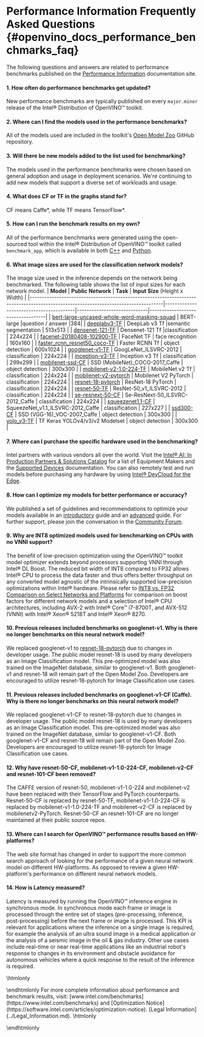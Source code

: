 # Performance Information Frequently Asked Questions {#openvino_docs_performance_benchmarks_faq}

The following questions and answers are related to performance benchmarks published on the [Performance Information](https://docs.openvinotoolkit.org/latest/_docs_performance_benchmarks.html) documentation site.

#### 1. How often do performance benchmarks get updated?
New performance benchmarks are typically published on every `major.minor` release of the Intel® Distribution of OpenVINO™ toolkit.

#### 2. Where can I find the models used in the performance benchmarks?
All of the models used are included in the toolkit's [Open Model Zoo](https://github.com/opencv/open_model_zoo) GitHub repository. 

#### 3. Will there be new models added to the list used for benchmarking?
The models used in the performance benchmarks were chosen based on general adoption and usage in deployment scenarios. We're continuing to add new models that support a diverse set of workloads and usage.

#### 4. What does CF or TF in the graphs stand for?
CF means Caffe*, while TF means TensorFlow*.

#### 5. How can I run the benchmark results on my own?
All of the performance benchmarks were generated using the open-sourced tool within the Intel® Distribution of OpenVINO™ toolkit called `benchmark_app`, which is available in both [C++](https://docs.openvinotoolkit.org/latest/_inference_engine_samples_benchmark_app_README.html) and [Python](https://docs.openvinotoolkit.org/latest/_inference_engine_tools_benchmark_tool_README.html).

#### 6. What image sizes are used for the classification network models?
The image size used in the inference depends on the network being benchmarked. The following table shows the list of input sizes for each network model.
|   **Model**																														 |   **Public Network**                    |     **Task**                | **Input Size** (Height x Width)   |
|------------------------------------------------------------------------------------------------------------------------------------|-----------------------------------------|-----------------------------|-----------------------------------|
|    [bert-large-uncased-whole-word-masking-squad](https://github.com/opencv/open_model_zoo/tree/develop/models/intel/bert-large-uncased-whole-word-masking-squad-int8-0001)   | 	BERT-large	|question / answer	|384|
|    [deeplabv3-TF](https://github.com/opencv/open_model_zoo/tree/master/models/public/deeplabv3)                                    |	  DeepLab v3 Tf	                       |semantic segmentation	 |    513x513                        |
|    [densenet-121-TF](https://github.com/openvinotoolkit/open_model_zoo/tree/master/models/public/densenet-121-tf)                  | 	  Densenet-121 Tf	                   |classification	         |    224x224                        |
|    [facenet-20180408-102900-TF](https://github.com/opencv/open_model_zoo/tree/master/models/public/facenet-20180408-102900)        |    FaceNet TF                           |    face recognition       |    160x160                        |
|    [faster_rcnn_resnet50_coco-TF](https://github.com/opencv/open_model_zoo/tree/master/models/public/faster_rcnn_resnet50_coco)    |    Faster RCNN Tf                       |    object detection         |    600x1024					     |
|    [googlenet-v1-TF](https://github.com/openvinotoolkit/open_model_zoo/tree/master/models/public/googlenet-v1-tf)				     |    GoogLeNet_ILSVRC-2012                |    classification           |    224x224				         |
|    [inception-v3-TF](https://github.com/opencv/open_model_zoo/tree/master/models/public/googlenet-v3)								 |    Inception v3 Tf                      |    classification           |    299x299				   	     |
|    [mobilenet-ssd-CF](https://github.com/opencv/open_model_zoo/tree/master/models/public/mobilenet-ssd)						     |    SSD (MobileNet)_COCO-2017_Caffe      |    object detection         |    300x300						 |
|    [mobilenet-v2-1.0-224-TF](https://github.com/opencv/open_model_zoo/tree/master/models/public/mobilenet-v2-1.0-224)			     |    MobileNet v2 Tf                      |    classification           |    224x224						 |
|    [mobilenet-v2-pytorch](https://github.com/opencv/open_model_zoo/tree/master/models/public/mobilenet-v2)						 |    Mobilenet V2 PyTorch                 |    classification           |    224x224					     |
|    [resnet-18-pytorch](https://github.com/opencv/open_model_zoo/tree/master/models/public/resnet-18-pytorch)		  			     |    ResNet-18 PyTorch                    |    classification           |    224x224						 |
|    [resnet-50-TF](https://github.com/opencv/open_model_zoo/tree/master/models/public/resnet-50-tf)								 |    ResNet-50_v1_ILSVRC-2012             |    classification           |    224x224						 |
|    [se-resnext-50-CF](https://github.com/opencv/open_model_zoo/tree/master/models/public/se-resnext-50)						     |    Se-ResNext-50_ILSVRC-2012_Caffe      |    classification           |    224x224						 |
|    [squeezenet1.1-CF](https://github.com/opencv/open_model_zoo/tree/master/models/public/squeezenet1.1)						     |    SqueezeNet_v1.1_ILSVRC-2012_Caffe    |    classification           |    227x227						 |
|    [ssd300-CF](https://github.com/opencv/open_model_zoo/tree/master/models/public/ssd300)										     |    SSD (VGG-16)_VOC-2007_Caffe          |    object detection         |    300x300						 |
|    [yolo_v3-TF](https://github.com/openvinotoolkit/open_model_zoo/tree/master/models/public/yolo-v3-tf)                            | 	  TF Keras YOLOv4/v3/v2 Modelset       |	 object detection	      |    300x300                        |

#### 7. Where can I purchase the specific hardware used in the benchmarking?
Intel partners with various vendors all over the world. Visit the [Intel® AI: In Production Partners & Solutions Catalog](https://www.intel.com/content/www/us/en/internet-of-things/ai-in-production/partners-solutions-catalog.html) for a list of Equipment Makers and the [Supported Devices](https://docs.openvinotoolkit.org/latest/_docs_IE_DG_supported_plugins_Supported_Devices.html) documentation. You can also remotely test and run models before purchasing any hardware by using [Intel® DevCloud for the Edge](http://devcloud.intel.com/edge/).

#### 8. How can I optimize my models for better performance or accuracy?
We published a set of guidelines and recommendations to optimize your models available in an [introductory](https://docs.openvinotoolkit.org/latest/_docs_IE_DG_Intro_to_Performance.html) guide and an [advanced](https://docs.openvinotoolkit.org/latest/_docs_optimization_guide_dldt_optimization_guide.html) guide. For further support, please join the conversation in the [Community Forum](https://software.intel.com/en-us/forums/intel-distribution-of-openvino-toolkit).

#### 9. Why are INT8 optimized models used for benchmarking on CPUs with no VNNI support?
The benefit of low-precision optimization using the OpenVINO™ toolkit model optimizer extends beyond processors supporting VNNI through Intel® DL Boost. The reduced bit width of INT8 compared to FP32 allows Intel® CPU to process the data faster and thus offers better throughput on any converted model agnostic of the intrinsically supported low-precision optimizations within Intel® hardware. Please refer to [INT8 vs. FP32 Comparison on Select Networks and Platforms](https://docs.openvinotoolkit.org/latest/_docs_performance_int8_vs_fp32.html) for comparison on boost factors for different network models and a selection of Intel® CPU architectures, including AVX-2 with Intel® Core™ i7-8700T, and AVX-512 (VNNI) with Intel® Xeon® 5218T and Intel® Xeon® 8270.

#### 10. Previous releases included benchmarks on googlenet-v1. Why is there no longer benchmarks on this neural network model?
We replaced googlenet-v1 to [resnet-18-pytorch](https://github.com/opencv/open_model_zoo/blob/master/models/public/resnet-18-pytorch/resnet-18-pytorch.md) due to changes in developer usage. The public model resnet-18 is used by many developers as an Image Classification model. This pre-optimized model was also trained on the ImageNet database, similar to googlenet-v1. Both googlenet-v1 and resnet-18 will remain part of the Open Model Zoo. Developers are encouraged to utilize resnet-18-pytorch for Image Classification use cases.

#### 11. Previous releases included benchmarks on googlenet-v1-CF (Caffe). Why is there no longer benchmarks on this neural network model?
We replaced googlenet-v1-CF to resnet-18-pytorch due to changes in developer usage. The public model resnet-18 is used by many developers as an Image Classification model. This pre-optimized model was also trained on the ImageNet database, similar to googlenet-v1-CF. Both googlenet-v1-CF and resnet-18 will remain part of the Open Model Zoo. Developers are encouraged to utilize resnet-18-pytorch for Image Classification use cases.

#### 12. Why have resnet-50-CF, mobilenet-v1-1.0-224-CF, mobilenet-v2-CF and resnet-101-CF been removed?
The CAFFE version of resnet-50, mobilenet-v1-1.0-224 and mobilenet-v2 have been replaced with their TensorFlow and PyTorch counterparts. Resnet-50-CF is replaced by resnet-50-TF, mobilenet-v1-1.0-224-CF is replaced by mobilenet-v1-1.0-224-TF and mobilenet-v2-CF is replaced by mobilenetv2-PyTorch. Resnet-50-CF an resnet-101-CF are no longer maintained at their public source repos.

#### 13. Where can I search for OpenVINO™ performance results based on HW-platforms?
The web site format has changed in order to support the more common search approach of looking for the performance of a given neural network model on different HW-platforms. As opposed to review a given HW-platform's performance on different neural network models.

#### 14. How is Latency measured?
Latency is measured by running the OpenVINO™ inference engine in synchronous mode. In synchronous mode each frame or image is processed through the entire set of stages (pre-processing, inference, post-processing) before the next frame or image is processed. This KPI is relevant for applications where the inference on a single image is required, for example the analysis of an ultra sound image in a medical application or the analysis of a seismic image in the oil & gas industry. Other use cases include real-time or near real-time applications like an industrial robot's response to changes in its environment and obstacle avoidance for autonomous vehicles where a quick response to the result of the inference is required.

\htmlonly
<style>
    .footer {
        display: none;
    }
</style>
<div class="opt-notice-wrapper">
<p class="opt-notice">
\endhtmlonly
For more complete information about performance and benchmark results, visit: [www.intel.com/benchmarks](https://www.intel.com/benchmarks) and [Optimization Notice](https://software.intel.com/articles/optimization-notice). [Legal Information](../Legal_Information.md).
\htmlonly
</p>
</div>
\endhtmlonly
